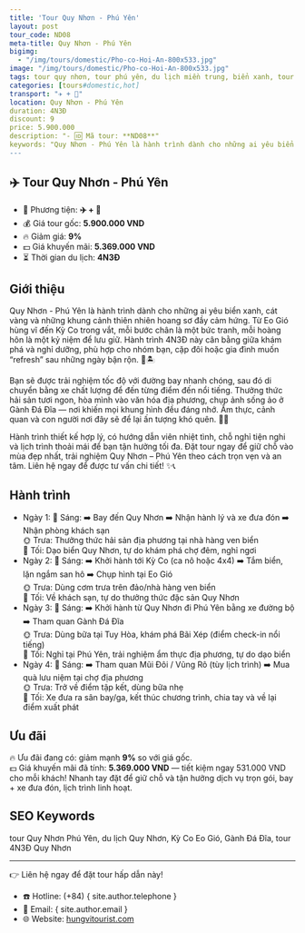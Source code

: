 ```yaml
---
title: 'Tour Quy Nhơn - Phú Yên'
layout: post
tour_code: ND08
meta-title: Quy Nhơn - Phú Yên
bigimg:
  - "/img/tours/domestic/Pho-co-Hoi-An-800x533.jpg"
image: "/img/tours/domestic/Pho-co-Hoi-An-800x533.jpg"
tags: tour quy nhơn, tour phú yên, du lịch miền trung, biển xanh, tour nội địa
categories: [tours#domestic,hot]
transport: "✈️ + 🚌"
location: Quy Nhơn - Phú Yên
duration: 4N3Đ
discount: 9
price: 5.900.000
description: "- 🆔 Mã tour: **ND08**"
keywords: "Quy Nhơn - Phú Yên là hành trình dành cho những ai yêu biển xanh, cát vàng và những khung cảnh thiên nhiên hoang sơ đầy cảm hứng. Từ Eo Gió hùng vĩ đến Kỳ Co trong vắt, mỗi bước chân là một bức tranh, mỗi hoàng hôn là một kỷ niệm để lưu giữ. Hành trình 4N3Đ này cân bằng giữa khám phá và nghỉ dưỡng, phù hợp cho nhóm bạn, cặp đôi hoặc gia đình muốn “refresh” sau những ngày bận rộn. 🌊🏝️"
---
```


## ✈️ Tour Quy Nhơn - Phú Yên

- 🚗 Phương tiện: **✈️ + 🚌**
- 💰 Giá tour gốc: **5.900.000 VND**
- 🔥 Giảm giá: **9%**
- 💵 Giá khuyến mãi: **5.369.000 VND**
- ⏳ Thời gian du lịch: **4N3Đ**

## Giới thiệu
Quy Nhơn - Phú Yên là hành trình dành cho những ai yêu biển xanh, cát vàng và những khung cảnh thiên nhiên hoang sơ đầy cảm hứng. Từ Eo Gió hùng vĩ đến Kỳ Co trong vắt, mỗi bước chân là một bức tranh, mỗi hoàng hôn là một kỷ niệm để lưu giữ. Hành trình 4N3Đ này cân bằng giữa khám phá và nghỉ dưỡng, phù hợp cho nhóm bạn, cặp đôi hoặc gia đình muốn “refresh” sau những ngày bận rộn. 🌊🏝️

Bạn sẽ được trải nghiệm tốc độ với đường bay nhanh chóng, sau đó di chuyển bằng xe chất lượng để đến từng điểm đến nổi tiếng. Thưởng thức hải sản tươi ngon, hòa mình vào văn hóa địa phương, chụp ảnh sống ảo ở Gành Đá Đĩa — nơi khiến mọi khung hình đều đáng nhớ. Ẩm thực, cảnh quan và con người nơi đây sẽ để lại ấn tượng khó quên. 🍤📸

Hành trình thiết kế hợp lý, có hướng dẫn viên nhiệt tình, chỗ nghỉ tiện nghi và lịch trình thoải mái để bạn tận hưởng tối đa. Đặt tour ngay để giữ chỗ vào mùa đẹp nhất, trải nghiệm Quy Nhơn – Phú Yên theo cách trọn vẹn và an tâm. Liên hệ ngay để được tư vấn chi tiết! ✨📞

## Hành trình
- Ngày 1:
  🌅 Sáng: ➡️ Bay đến Quy Nhơn ➡️ Nhận hành lý và xe đưa đón ➡️ Nhận phòng khách sạn  
  🌞 Trưa: Thưởng thức hải sản địa phương tại nhà hàng ven biển  
  🌙 Tối: Dạo biển Quy Nhơn, tự do khám phá chợ đêm, nghỉ ngơi
- Ngày 2:
  🌅 Sáng: ➡️ Khởi hành tới Kỳ Co (ca nô hoặc 4x4) ➡️ Tắm biển, lặn ngắm san hô ➡️ Chụp hình tại Eo Gió  
  🌞 Trưa: Dùng cơm trưa trên đảo/nhà hàng ven biển  
  🌙 Tối: Về khách sạn, tự do thưởng thức đặc sản Quy Nhơn
- Ngày 3:
  🌅 Sáng: ➡️ Khởi hành từ Quy Nhơn đi Phú Yên bằng xe đường bộ ➡️ Tham quan Gành Đá Đĩa  
  🌞 Trưa: Dùng bữa tại Tuy Hòa, khám phá Bãi Xép (điểm check-in nổi tiếng)  
  🌙 Tối: Nghỉ tại Phú Yên, trải nghiệm ẩm thực địa phương, tự do dạo biển
- Ngày 4:
  🌅 Sáng: ➡️ Tham quan Mũi Đôi / Vũng Rô (tùy lịch trình) ➡️ Mua quà lưu niệm tại chợ địa phương  
  🌞 Trưa: Trở về điểm tập kết, dùng bữa nhẹ  
  🌙 Tối: Xe đưa ra sân bay/ga, kết thúc chương trình, chia tay và về lại điểm xuất phát

## Ưu đãi
🔥 Ưu đãi đang có: giảm mạnh **9%** so với giá gốc.  
💵 Giá khuyến mãi đã tính: **5.369.000 VND** — tiết kiệm ngay 531.000 VND cho mỗi khách! Nhanh tay đặt để giữ chỗ và tận hưởng dịch vụ trọn gói, bay + xe đưa đón, lịch trình linh hoạt.

## SEO Keywords
tour Quy Nhơn Phú Yên, du lịch Quy Nhơn, Kỳ Co Eo Gió, Gành Đá Đĩa, tour 4N3Đ Quy Nhơn

---

👉 Liên hệ ngay để đặt tour hấp dẫn này!

- ☎️ Hotline: (+84) { site.author.telephone }
- 📧 Email: { site.author.email }
- 🌐 Website: [hungvitourist.com](https://hungvitourist.com)

